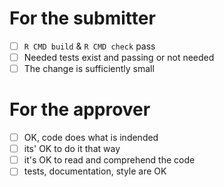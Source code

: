 # For the submitter
- [ ] `R CMD build` & `R CMD check` pass
- [ ]  Needed tests exist and passing or not needed
- [ ]  The change is sufficiently small

# For the approver

- [ ] OK, code does what is indended
- [ ] its' OK to do it that way
- [ ] it's OK to read and comprehend the code
- [ ] tests, documentation, style are OK
